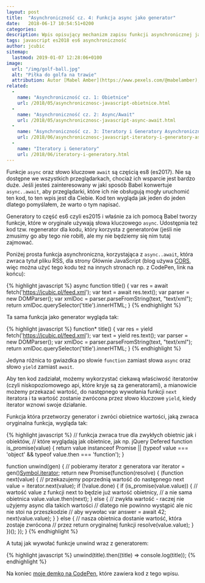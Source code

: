```yaml
---
layout: post
title:  "Asynchroniczność cz. 4: Funkcja async jako generator"
date:   2018-06-17 10:54:51+0200
categories:
description: Wpis opisujący mechanizm zapisu funkcji asynchronicznej jako generatora, podobnie jak to robi narzędzie Babel.
tags: javascript es2018 es6 asynchroniczność
author: jcubic
sitemap:
  lastmod: 2019-01-07 12:28:06+0100
image:
  url: "/img/golf-ball.jpg"
  alt: "Piłka do golfa na trawie"
  attribution: Autor [Mabel Amber](https://www.pexels.com/@mabelamber), źródło [pexels.com](https://www.pexels.com/photo/golf-golf-ball-golf-course-golfing-141884/) licencja [CC0](https://creativecommons.org/publicdomain/zero/1.0/)
related:
  -
    name: "Asynchroniczność cz. 1: Obietnice"
    url: /2018/05/asynchronicznosc-javascript-obietnice.html
  -
    name: "Asynchroniczność cz. 2: Async/Await"
    url: /2018/05/asynchronicznosc-javascript-async-await.html
  -
    name: "Asynchroniczność cz. 3: Iteratory i Generatory Asynchroniczne"
    url: /2018/06/asynchronicznosc-javascript-iteratory-i-generatory-asynchroniczne.html
  -
    name: "Iteratory i Generatory"
    url: /2018/06/iteratory-i-generatory.html
---
```



Funkcje `async` oraz słowo kluczowe `await` są częścią es8 (es2017). Nie są dostępne we wszystkich przeglądarkach,
chociaż ich wsparcie jest bardzo duże. Jeśli jesteś zainteresowany w jaki sposób Babel konwertuje `async..await`, aby
przeglądarki, które ich nie obsługują mogły uruchomić ten kod, to ten wpis jest dla Ciebie. Kod ten wygląda jak
jeden do jeden dlatego pomyślałem, że warto o tym napisać.

<!-- more -->

Generatory to część es6 czyli es2015 i właśnie za ich pomocą Babel tworzy funkcje, które w oryginale używają słowa
kluczowego `async`. Udostępnia też kod tzw. regenerator dla kodu, który korzysta z generatorów (jeśli nie zmusimy
go aby tego nie robił), ale my nie będziemy się nim tutaj zajmować.

Poniżej prosta funkcja asynchroniczna, korzystająca z `async..await`, która zwraca tytuł pliku RSS, dla strony
Głównie JavaScript (blog używa [CORS](https://developer.mozilla.org/en-US/docs/Web/HTTP/CORS), więc można użyć tego
kodu też na innych stronach np. z CodePen, link na końcu):

{% highlight javascript %}
async function title() {
    var res = await fetch('https://jcubic.pl/feed.xml');
    var text = await res.text();
    var parser = new DOMParser();
    var xmlDoc = parser.parseFromString(text, "text/xml");
    return xmlDoc.querySelector('title').innerHTML;
}
{% endhighlight %}

Ta sama funkcja jako generator wygląda tak:

{% highlight javascript %}
function* title() {
    var res = yield fetch('https://jcubic.pl/feed.xml');
    var text = yield res.text();
    var parser = new DOMParser();
    var xmlDoc = parser.parseFromString(text, "text/xml");
    return xmlDoc.querySelector('title').innerHTML;
}
{% endhighlight %}

Jedyna różnica to gwiazdka po słowie `function` zamiast słowa `async` oraz słowo `yield` zamiast `await`.

Aby ten kod zadziałał, możemy wykorzystać ciekawą właściwość iteratorów (czyli niskopoziomowego api, które kryje są
za generatorami), a mianowicie możemy przekazać wartość, do następnego wywołania funkcji `next` iteratora i ta
wartość zostanie zwrócona przez słowo kluczowe `yield`, kiedy iterator wznowi swoje działanie.

Funkcja która przetworzy generator i zwróci obietnice wartości, jaką zwraca oryginalna funkcja, wygląda tak:

{% highlight javascript %}
// funkcja zwraca true dla zwykłych obietnic jak i obiektów,
// które wyglądają jak obietnice, jak np. jQuery Defered
function is_promise(value) {
    return value instanceof Promise || (typeof value === 'object' && typeof value.then === 'function');
}

function unwind(gen) {
    // pobieramy iterator z generatora
    var iterator = gen()[Symbol.iterator]();
    return new Promise(function(resolve) {
        (function next(value) {
            // przekazujemy poprzednią wartość do następnego next
            value = iterator.next(value);
            if (!value.done) {
                if (is_promise(value.value)) {
                    // wartość value z funkcji next to będzie już wartość obietnicy,
                    // a nie sama obietnica
                    value.value.then(next);
                } else {
                    // zwykła wartość - raczej nie użyjemy async dla takich wartości
                    // dlatego nie powinno wystąpić ale nic nie stoi na przeszkodzie
                    // aby wywołac var answer = await 42;
                    next(value.value);
                }
            } else {
                // nasza obietnica dostanie wartość, która zostaje zwrócona
                // przez return oryginalnej funkcji
                resolve(value.value);
            }
        })();
    });
}
{% endhighlight %}

A tutaj jak wywołać funkcje unwind wraz z generatorem:

{% highlight javascript %}
unwind(title).then((title) => console.log(title));
{% endhighlight %}

Na koniec [moje demko na CodePen](https://codepen.io/jcubic/pen/oyBrZW?editors=0011), które zawiera kod z
tego wpisu.
